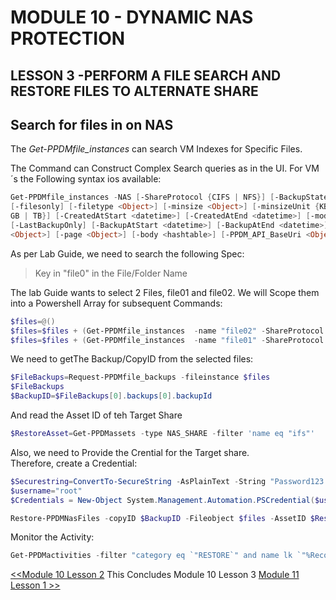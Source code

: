 # MODULE 10 - DYNAMIC NAS PROTECTION

## LESSON 3 -PERFORM A FILE SEARCH AND RESTORE FILES TO ALTERNATE SHARE

## Search for files in on NAS

The *Get-PPDMfile_instances* can search VM Indexes for Specific Files.

The Command can Construct Complex Search queries as in the UI. For VM´s the Following syntax ios available:

```Powershell
Get-PPDMfile_instances -NAS [-ShareProtocol {CIFS | NFS}] [-BackupState {Skipped | BackedUp}] [-name <Object>] [-location <Object>]
[-filesonly] [-filetype <Object>] [-minsize <Object>] [-minsizeUnit {KB | MB | GB | TB}] [-maxsize <Object>] [-maxsizeUnit {KB | MB |
GB | TB}] [-CreatedAtStart <datetime>] [-CreatedAtEnd <datetime>] [-modifiedAtStart <datetime>] [-modifiedAtEnd <datetime>]
[-LastBackupOnly] [-BackupAtStart <datetime>] [-BackupAtEnd <datetime>] [-SourceServer <string>] [-AssetID <string>] [-pageSize
<Object>] [-page <Object>] [-body <hashtable>] [-PPDM_API_BaseUri <Object>] [-apiver <Object>]  [<CommonParameters>]
```

As per Lab Guide, we need to search the following Spec:

> Key in "file0" in the File/Folder Name

The lab Guide wants to select 2 Files, file01 and file02. We will Scope them into a Powershell Array for subsequent Commands:

```Powershell
$files=@()
$files=$files + (Get-PPDMfile_instances  -name "file02" -ShareProtocol CIFS -NAS -AssetID $Asset.id -BackupState BackedUp)
$files=$files + (Get-PPDMfile_instances  -name "file01" -ShareProtocol CIFS -NAS -AssetID $Asset.id -BackupState BackedUp)
```

We need to getThe Backup/CopyID from the selected files:

```Powershell
$FileBackups=Request-PPDMfile_backups -fileinstance $files
$FileBackups
$BackupID=$FileBackups[0].backups[0].backupId
```

And read the Asset ID of teh Target Share

```Powershell
$RestoreAsset=Get-PPDMassets -type NAS_SHARE -filter 'name eq "ifs"'
```

Also, we need to Provide the Crential for the Target share.  
Therefore, create a Credential:

```Powershell
$Securestring=ConvertTo-SecureString -AsPlainText -String "Password123!" -Force
$username="root"
$Credentials = New-Object System.Management.Automation.PSCredential($username, $Securestring)
```

```Powershell
Restore-PPDMNasFiles -copyID $BackupID -Fileobject $files -AssetID $RestoreAsset.id -Verbose -targetdirectory "ifs" -credential $credential  -restoreTopLevelACLs
```

Monitor the Activity:
```Powershell
Get-PPDMactivities -filter "category eq `"RESTORE`" and name lk `"%Recovering NAS File/Folder%`""
```

[<<Module 10 Lesson 2](./Module_10_2.md) This Concludes Module 10 Lesson 3 [Module 11 Lesson 1 >>](./Module_11_1.md)
